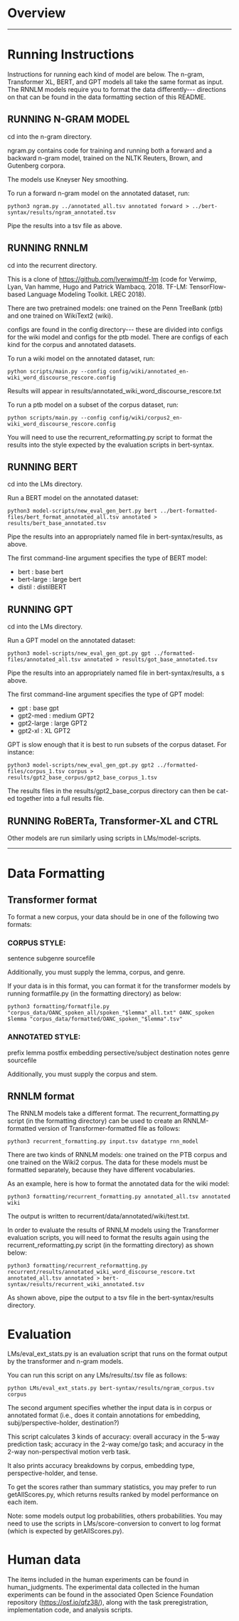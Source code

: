 # Overview

***

# Running Instructions

Instructions for running each kind of model are below. The n-gram, Transformer XL, BERT, and GPT models all take the same format as input. The RNNLM models require you to format the data differently--- directions on that can be found in the data formatting section of this README.

## RUNNING N-GRAM MODEL

cd into the n-gram directory.

ngram.py contains code for training and running both a forward and a backward n-gram model, trained on the NLTK Reuters, Brown, and Gutenberg corpora.

The models use Kneyser Ney smoothing.

To run a forward n-gram model on the annotated dataset, run:

```
python3 ngram.py ../annotated_all.tsv annotated forward > ../bert-syntax/results/ngram_annotated.tsv
```

Pipe the results into a tsv file as above.

## RUNNING RNNLM

cd into the recurrent directory. 

This is a clone of https://github.com/lverwimp/tf-lm (code for Verwimp, Lyan, Van hamme, Hugo and Patrick Wambacq. 2018. TF-LM: TensorFlow-based Language Modeling Toolkit. LREC 2018).

There are two pretrained models: one trained on the Penn TreeBank (ptb) and one trained on WikiText2 (wiki).

configs are found in the config directory--- these are divided into configs for the wiki model and configs for the ptb model. There are configs of each kind for the corpus and annotated datasets.

To run a wiki model on the annotated dataset, run:

```
python scripts/main.py --config config/wiki/annotated_en-wiki_word_discourse_rescore.config 
```

Results will appear in results/annotated_wiki_word_discourse_rescore.txt 

To run a ptb model on a subset of the corpus dataset, run:

```
python scripts/main.py --config config/wiki/corpus2_en-wiki_word_discourse_rescore.config 
```

You will need to use the recurrent_reformatting.py script to format the results into the style expected by the evaluation scripts in bert-syntax.

## RUNNING BERT

cd into the LMs directory.

Run a BERT model on the annotated dataset:

```
python3 model-scripts/new_eval_gen_bert.py bert ../bert-formatted-files/bert_format_annotated_all.tsv annotated > results/bert_base_annotated.tsv
```

Pipe the results into an appropriately named file in bert-syntax/results, as above.

The first command-line argument specifies the type of BERT model:

* bert : base bert
* bert-large : large bert
* distil : distilBERT

## RUNNING GPT

cd into the LMs directory.

Run a GPT model on the annotated dataset:

```
python3 model-scripts/new_eval_gen_gpt.py gpt ../formatted-files/annotated_all.tsv annotated > results/got_base_annotated.tsv
```

Pipe the results into an appropriately named file in bert-syntax/results, a
s above.

The first command-line argument specifies the type of GPT model:

* gpt : base gpt
* gpt2-med : medium GPT2
* gpt2-large : large GPT2
* gpt2-xl : XL GPT2

GPT is slow enough that it is best to run subsets of the corpus dataset. For instance:

```
python3 model-scripts/new_eval_gen_gpt.py gpt2 ../formatted-files/corpus_1.tsv corpus > results/gpt2_base_corpus/gpt2_base_corpus_1.tsv
```

The results files in the results/gpt2_base_corpus directory can then be cat-ed together into a full results file.

## RUNNING RoBERTa, Transformer-XL and CTRL

Other models are run similarly using scripts in LMs/model-scripts.

***

# Data Formatting

## Transformer format

To format a new corpus, your data should be in one of the following two formats:

### CORPUS STYLE:

sentence	subgenre	sourcefile

Additionally, you must supply the lemma, corpus, and genre.

If your data is in this format, you can format it for the transformer models by running formatfile.py (in the formatting directory) as below:

```
python3 formatting/formatfile.py "corpus_data/OANC_spoken_all/spoken_"$lemma"_all.txt" OANC_spoken $lemma "corpus_data/formatted/OANC_spoken_"$lemma".tsv"
```

### ANNOTATED STYLE:

prefix	lemma	postfix	embedding	persective/subject	destination	notes	genre	sourcefile

Additionally, you must supply the corpus and stem.


## RNNLM format

The RNNLM models take a different format. The recurrent_formatting.py script (in the formatting directory) can be used to create an RNNLM-formatted version of Transformer-formatted file as follows:

```
python3 recurrent_formatting.py input.tsv datatype rnn_model
```

There are two kinds of RNNLM models: one trained on the PTB corpus and one trained on the Wiki2 corpus. The data for these models must be formatted separately, because they have different vocabularies.

As an example, here is how to format the annotated data for the wiki model:

```
python3 formatting/recurrent_formatting.py annotated_all.tsv annotated wiki
```

The output is written to recurrent/data/annotated/wiki/test.txt.

In order to evaluate the results of RNNLM models using the Transformer evaluation scripts, you will need to format the results again using the recurrent_reformatting.py script (in the formatting directory) as shown below:

```
python3 formatting/recurrent_reformatting.py recurrent/results/annotated_wiki_word_discourse_rescore.txt annotated_all.tsv annotated > bert-syntax/results/recurrent_wiki_annotated.tsv
```

As shown above, pipe the output to a tsv file in the bert-syntax/results directory.

# Evaluation

LMs/eval_ext_stats.py is an evaluation script that runs on the format output by the transformer and n-gram models.

You can run this script on any LMs/results/.tsv file as follows:

```
python LMs/eval_ext_stats.py bert-syntax/results/ngram_corpus.tsv corpus
```

The second argument specifies whether the input data is in corpus or annotated format (i.e., does it contain annotations for embedding, subj/perspective-holder, destination?)

This script calculates 3 kinds of accuracy: overall accuracy in the 5-way prediction task; accuracy in the 2-way come/go task; and accuracy in the 2-way non-perspectival motion verb task.

It also prints accuracy breakdowns by corpus, embedding type, perspective-holder, and tense.

To get the scores rather than summary statistics, you may prefer to run getAllScores.py, which returns results ranked by model performance on each item.

Note: some models output log probabilities, others probabilities. You may need to use the scripts in LMs/score-conversion to convert to log format (which is expected by getAllScores.py).

# Human data

The items included in the human experiments can be found in human_judgments. The experimental data collected in the human experiments can be found in the associated Open Science Foundation repository (https://osf.io/qfz38/), along with the task preregistration, implementation code, and analysis scripts.
